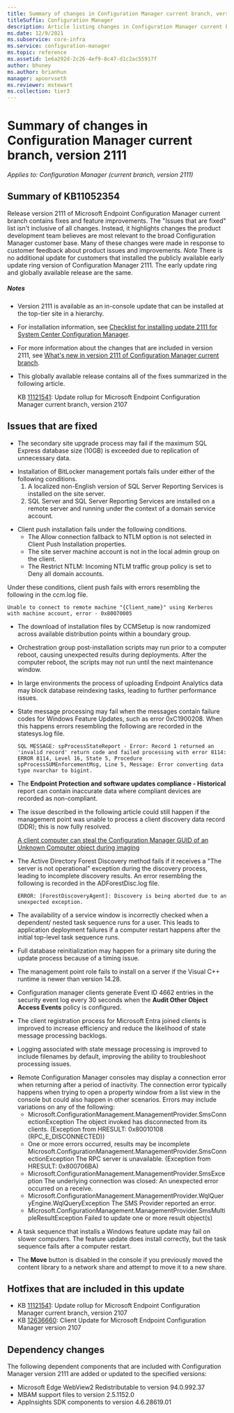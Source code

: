 ```yaml
---
title: Summary of changes in Configuration Manager current branch, version 2111
titleSuffix: Configuration Manager
description: Article listing changes in Configuration Manager current branch, version 2111
ms.date: 12/9/2021
ms.subservice: core-infra
ms.service: configuration-manager
ms.topic: reference
ms.assetid: 1e6a292d-2c26-4ef9-8c47-d1c2ac55917f
author: bhuney
ms.author: brianhun
manager: apoorvseth
ms.reviewer: mstewart
ms.collection: tier3
---
```


# Summary of changes in Configuration Manager current branch, version 2111

*Applies to: Configuration Manager (current branch, version 2111)*

## Summary of KB11052354
Release version 2111 of Microsoft Endpoint Configuration Manager current branch contains fixes and feature improvements.
The "Issues that are fixed" list isn't inclusive of all changes. Instead, it highlights changes the product development team believes are most relevant to the broad Configuration Manager customer base. Many of these changes were made in response to customer feedback about product issues and improvements.
*Note* There is no additional update for customers that installed the publicly available early update ring version of Configuration Manager 2111. The early update ring and globally available release are the same.

##### Notes
- Version 2111 is available as an in-console update that can be installed at the top-tier site in a hierarchy.
- For installation information, see [Checklist for installing update 2111 for System Center Configuration Manager](../../core/servers/manage/checklist-for-installing-update-2111.md).
- For more information about the changes that are included in version 2111, see [What's new in version 2111 of Configuration Manager current branch](../../core/plan-design/changes/whats-new-in-version-2111.md).
- This globally available release contains all of the fixes summarized in the following article.

   KB [11121541](../../hotfix/2107/11121541.md): Update rollup for Microsoft Endpoint Configuration Manager current branch, version 2107

## Issues that are fixed
<!-- 6014443 -->
- The secondary site upgrade process may fail if the maximum SQL Express database size (10GB) is exceeded due to replication of unnecessary data.

<!-- 8770341, 10874715 -->
- Installation of BitLocker management portals fails under either of the following conditions.
   1. A localized non-English version of SQL Server Reporting Services is installed on the site server.
   2. SQL Server and SQL Server Reporting Services are installed on a remote server and running under the context of a domain service account.

<!-- 9462655 -->
- Client push installation fails under the following conditions.
   - The Allow connection fallback to NTLM option is not selected in Client Push Installation properties.
   - The site server machine account is not in the local admin group on the client.
   - The Restrict NTLM: Incoming NTLM traffic group policy is set to Deny all domain accounts.

Under these conditions, client push fails with errors resembling the following in the ccm.log file.
   ```text
   Unable to connect to remote machine "{Client_name}" using Kerberos with machine account, error - 0x80070005
   ```

<!-- 9559973 -->
- The download of installation files by CCMSetup is now randomized across available distribution points within a boundary group.

<!-- 9578895, 9578899 -->
- Orchestration group post-installation scripts may run prior to a computer reboot, causing unexpected results during deployments. After the computer reboot, the scripts may not run until the next maintenance window.

<!-- 9763593 -->
- In large environments the process of uploading Endpoint Analytics data may block database reindexing tasks, leading to further performance issues.

<!-- 9838506 -->
- State message processing may fail when the messages contain failure codes for Windows Feature Updates, such as error 0xC1900208. When this happens errors resembling the following are recorded in the statesys.log file.
   ```text
   SQL MESSAGE: spProcessStateReport - Error: Record 1 returned an 'invalid record' return code and failed processing with error 8114: ERROR 8114, Level 16, State 5, Procedure spProcessSUMEnforcementMsg, Line 5, Message: Error converting data type nvarchar to bigint.
   ```

<!-- 9975366 -->
- The **Endpoint Protection and software updates compliance - Historical** report can contain inaccurate data where compliant devices are recorded as non-compliant.

<!-- 10041469 -->
- The issue described in the following article could still happen if the management point was unable to process a client discovery data record (DDR); this is now fully resolved.

    [A client computer can steal the Configuration Manager GUID of an Unknown Computer object during imaging](/troubleshoot/mem/configmgr/unknown-computer-object-guid-stolen)

<!-- 10415702 -->
- The Active Directory Forest Discovery method fails if it receives a "The server is not operational" exception during the discovery process, leading to incomplete discovery results. An error resembling the following is recorded in the ADForestDisc.log file.
   ```text
   ERROR: [ForestDiscoveryAgent]: Discovery is being aborted due to an unexpected exception.
   ```

<!-- 10422235 -->
- The availability of a service window is incorrectly checked when a dependent/ nested task sequence runs for a user. This leads to application deployment failures if a computer restart happens after the initial top-level task sequence runs.

<!-- 10520849 -->
- Full database reinitialization may happen for a primary site during the update process because of a timing issue.

<!-- 10526961 -->
- The management point role fails to install on a server if the Visual C++ runtime is newer than version 14.28.

<!-- 11121626 -->
- Configuration manager clients generate Event ID 4662 entries in the security event log every 30 seconds when the **Audit Other Object Access Events** policy is configured.

<!-- 11862459 -->
- The client registration process for Microsoft Entra joined clients is improved to increase efficiency and reduce the likelihood of state message processing backlogs.

<!-- 8881094 -->
- Logging associated with state message processing is improved to include filenames by default, improving the ability to troubleshoot processing issues.

<!-- 9714050 -->
- Remote Configuration Manager consoles may display a connection error when returning after a period of inactivity. The connection error typically happens when trying to open a property window from a list view in the console but could also happen in other scenarios. Errors may include variations on any of the following:
   - Microsoft.ConfigurationManagement.ManagementProvider.SmsConnectionException
   The object invoked has disconnected from its clients. (Exception from HRESULT: 0x80010108 (RPC_E_DISCONNECTED))
   - One or more errors occurred, results may be incomplete
   Microsoft.ConfigurationManagement.ManagementProvider.SmsConnectionException
   The RPC server is unavailable. (Exception from HRESULT: 0x800706BA)
   - Microsoft.ConfigurationManagement.ManagementProvider.SmsException
   The underlying connection was closed: An unexpected error occurred on a receive.
   - Microsoft.ConfigurationManagement.ManagementProvider.WqlQueryEngine.WqlQueryException
   The SMS Provider reported an error.
   - Microsoft.ConfigurationManagement.ManagementProvider.SmsMultipleResultException
   Failed to update one or more result object(s)

<!-- 1238621 -->
- A task sequence that installs a Windows feature update may fail on slower computers. The feature update does install correctly, but the task sequence fails after a computer restart.

<!--11024995, 12101009-->
- The **Move** button is disabled in the console if you previously moved the content library to a network share and attempt to move it to a new share.

## Hotfixes that are included in this update
- KB [11121541](../../hotfix/2107/11121541.md): Update rollup for Microsoft Endpoint Configuration Manager current branch, version 2107
- KB [12636660](../../hotfix/2107/12636660.md): Client Update for Microsoft Endpoint Configuration Manager version 2107

## Dependency changes
The following dependent components that are included with Configuration Manager version 2111 are added or updated to the specified versions:
- Microsoft Edge WebView2 Redistributable to version 94.0.992.37
- MBAM support files to version 2.5.1152.0
- AppInsights SDK components to version 4.6.28619.01

